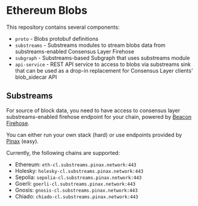 # Ethereum Blobs
This repository contains several components:
- `proto` - Blobs protobuf definitions
- `substreams` - Substreams modules to stream blobs data from substreams-enabled Consensus Layer Firehose
- `subgraph` - Substreams-based Subgraph that uses substreams module
- `api-service` - REST API service to access to blobs via substreams sink that can be used as a drop-in replacement for Consensus Layer clients' blob_sidecar API

## Substreams
For source of block data, you need to have access to consensus layer substreams-enabled firehose endpoint for your chain, powered by [Beacon Firehose](https://github.com/pinax-network/firehose-beacon).

You can either run your own stack (hard) or use endpoints provided by [Pinax](https://pinax.network/) (easy).

Currently, the following chains are supported:
- Ethereum: `eth-cl.substreams.pinax.network:443`
- Holesky: `holesky-cl.substreams.pinax.network:443`
- Sepolia: `sepolia-cl.substreams.pinax.network:443`
- Goerli: `goerli-cl.substreams.pinax.network:443`
- Gnosis: `gnosis-cl.substreams.pinax.network:443`
- Chiado: `chiado-cl.substreams.pinax.network:443`